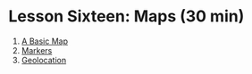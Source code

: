 # Lesson Sixteen: Maps (30 min)
1. [A Basic Map](01_A-Basic-Map.md)
2. [Markers](02_Markers.md)
3. [Geolocation](03_Geolocation.md)